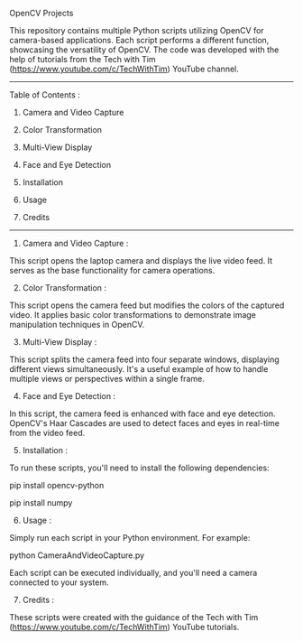 OpenCV Projects

This repository contains multiple Python scripts utilizing OpenCV for camera-based applications. Each script performs a different function, showcasing the versatility of OpenCV. The code was developed with the help of tutorials from the Tech with Tim (https://www.youtube.com/c/TechWithTim) YouTube channel.
***************************
Table of Contents :

1. Camera and Video Capture
  
2. Color Transformation
  
3. Multi-View Display
   
4. Face and Eye Detection
   
5. Installation
    
6. Usage
    
7. Credits
***************************
1. Camera and Video Capture :

This script opens the laptop camera and displays the live video feed. It serves as the base functionality for camera operations.

2. Color Transformation :

This script opens the camera feed but modifies the colors of the captured video. It applies basic color transformations to demonstrate image manipulation techniques in OpenCV.

3. Multi-View Display :

This script splits the camera feed into four separate windows, displaying different views simultaneously. It's a useful example of how to handle multiple views or perspectives within a single frame.

4. Face and Eye Detection :

In this script, the camera feed is enhanced with face and eye detection. OpenCV's Haar Cascades are used to detect faces and eyes in real-time from the video feed.

5. Installation :

To run these scripts, you'll need to install the following dependencies:

pip install opencv-python

pip install numpy

6. Usage :

Simply run each script in your Python environment. For example:

python CameraAndVideoCapture.py

Each script can be executed individually, and you'll need a camera connected to your system.

7. Credits :

These scripts were created with the guidance of the Tech with Tim (https://www.youtube.com/c/TechWithTim) YouTube tutorials.
